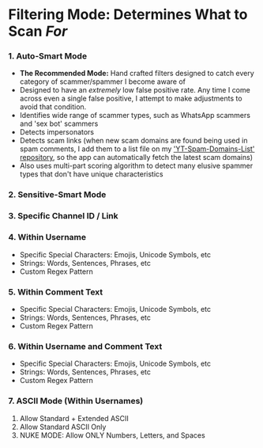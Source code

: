 # Filtering Mode: Determines What to Scan _For_

### 1. Auto-Smart Mode
   - **The Recommended Mode:** Hand crafted filters designed to catch every category of scammer/spammer I become aware of
   - Designed to have an _extremely_ low false positive rate. Any time I come across even a single false positive, I attempt to make adjustments to avoid that condition.
   - Identifies wide range of scammer types, such as WhatsApp scammers and 'sex bot' scammers
   - Detects impersonators
   - Detects scam links (when new scam domains are found being used in spam comments, I add them to a list file on my ['YT-Spam-Domains-List' repository](https://github.com/ThioJoe/YT-Spam-Domains-List), so the app can automatically fetch the latest scam domains)
   - Also uses multi-part scoring algorithm to detect many elusive spammer types that don't have unique characteristics 
### 2. Sensitive-Smart Mode

### 3. Specific Channel ID / Link

### 4. Within Username
   - Specific Special Characters: Emojis, Unicode Symbols, etc
   - Strings: Words, Sentences, Phrases, etc
   - Custom Regex Pattern

### 5. Within Comment Text
   - Specific Special Characters: Emojis, Unicode Symbols, etc
   - Strings: Words, Sentences, Phrases, etc
   - Custom Regex Pattern

### 6. Within Username and Comment Text
   - Specific Special Characters: Emojis, Unicode Symbols, etc
   - Strings: Words, Sentences, Phrases, etc
   - Custom Regex Pattern

### 7. ASCII Mode (Within Usernames)
   1. Allow Standard + Extended ASCII
   2. Allow Standard ASCII Only
   3. NUKE MODE: Allow ONLY Numbers, Letters, and Spaces